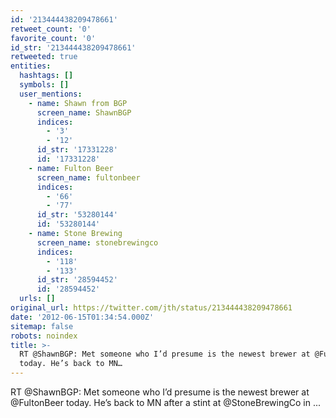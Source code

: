 ```yaml
---
id: '213444438209478661'
retweet_count: '0'
favorite_count: '0'
id_str: '213444438209478661'
retweeted: true
entities:
  hashtags: []
  symbols: []
  user_mentions:
    - name: Shawn from BGP
      screen_name: ShawnBGP
      indices:
        - '3'
        - '12'
      id_str: '17331228'
      id: '17331228'
    - name: Fulton Beer
      screen_name: fultonbeer
      indices:
        - '66'
        - '77'
      id_str: '53280144'
      id: '53280144'
    - name: Stone Brewing
      screen_name: stonebrewingco
      indices:
        - '118'
        - '133'
      id_str: '28594452'
      id: '28594452'
  urls: []
original_url: https://twitter.com/jth/status/213444438209478661
date: '2012-06-15T01:34:54.000Z'
sitemap: false
robots: noindex
title: >-
  RT @ShawnBGP: Met someone who I’d presume is the newest brewer at @FultonBeer
  today. He’s back to MN…
---
```


RT @ShawnBGP: Met someone who I’d presume is the newest brewer at @FultonBeer today. He’s back to MN after a stint at @StoneBrewingCo in ...